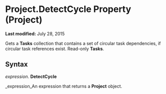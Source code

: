 
# Project.DetectCycle Property (Project)

 **Last modified:** July 28, 2015

Gets a  **Tasks** collection that contains a set of circular task dependencies, if circular task references exist. Read-only **Tasks**.

## Syntax

 _expression_. **DetectCycle**

 _expression_An expression that returns a  **Project** object.

